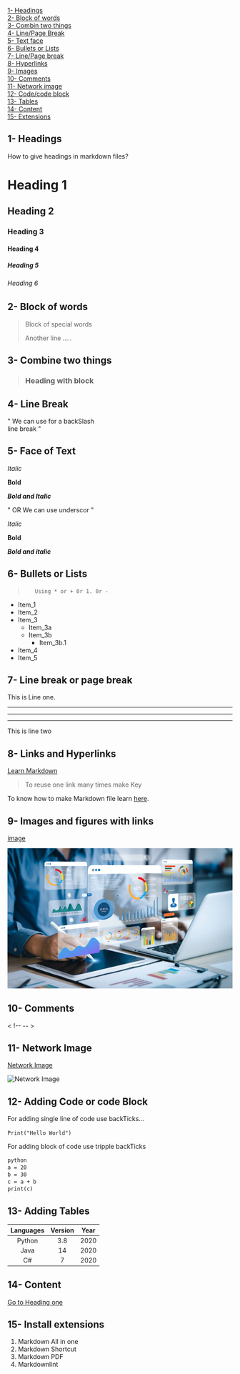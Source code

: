 [1- Headings](#1--headings)\
[2- Block of words](#2--block-of-words)\
[3- Combin two things](#3--combine-two-things)\
[4- Line/Page Break](#4--line-break)\
[5- Text face](#5--face-of-text)\
[6- Bullets or Lists](#6--bullets-or-lists)\
[7- Line/Page break](#7--line-break-or-page-break)\
[8- Hyperlinks](#8--links-and-hyperlinks)\
[9- Images](#9--images-and-figures-with-links)\
[10- Comments](#10--comments)\
[11- Network image](#11--network-image)\
[12- Code/code block](#12--adding-code-or-code-block)\
[13- Tables](#13--adding-tables)\
[14- Content](#14--content)\
[15- Extensions](#15--install-extensions)

## 1- Headings

How to give headings in markdown files?

# Heading 1

## Heading 2

### Heading 3

#### Heading 4

##### Heading 5

###### Heading 6

## 2- Block of words

> Block of special words
>
> Another line .....

## 3- Combine two things

> ### Heading with block

## 4- Line Break

" We can use  for a backSlash \
 line break "

## 5- Face of Text

*Italic*

**Bold**

***Bold and Italic***

" OR We can use underscor "

*Italic*

**Bold**

***Bold and italic***

## 6- Bullets or Lists

>        Using * or + 0r 1. 0r -

- Item_1
- Item_2
- Item_3
  - Item_3a
  - Item_3b
    - Item_3b.1
- Item_4
- Item_5

## 7- Line break or page break

This is Line one.
***
---
___
This is line two

## 8- Links and Hyperlinks

[Learn Markdown](https://www.youtube.com/watch?v=qJqAXjz-Rh4&list=PL9XvIvvVL50Fba7psesg6ynQXdipw-yoN&index=11&ab_channel=Codanics)

>To reuse one link many times make Key

[Learn Markdown]:https://www.youtube.com/watch?v=qJqAXjz-Rh4&list=PL9XvIvvVL50Fba7psesg6ynQXdipw-yoN&index=11&ab_channel=Codanics

To know how to make Markdown file learn [here][Learn Markdown].

## 9- Images and figures with links

[image](Software.jpg)

![image](Software.jpg)

## 10- Comments

<!-- This is comment -->

< !-- -- >

## 11- Network Image

[Network Image](https://sqlbak.com/blog/wp-content/uploads/2020/12/jupyter_cheat_sheet3.png)

![Network Image](https://sqlbak.com/blog/wp-content/uploads/2020/12/jupyter_cheat_sheet3.png)

## 12- Adding Code or code Block

For adding single line of code use backTicks...

`Print("Hello World")`

For adding block of code use tripple backTicks

```
python
a = 20
b = 30
c = a + b
print(c)
```

## 13- Adding Tables

| Languages | Version | Year |
|:----------:|:--------:|:------:|
| Python    |  3.8   | 2020 |
| Java      |  14    | 2020 |
| C#        |  7     | 2020 |

## 14- Content

[Go to Heading one](#1--headings)

## 15- Install extensions

1. Markdown All in one
2. Markdown Shortcut
3. Markdown PDF
4. Markdownlint

